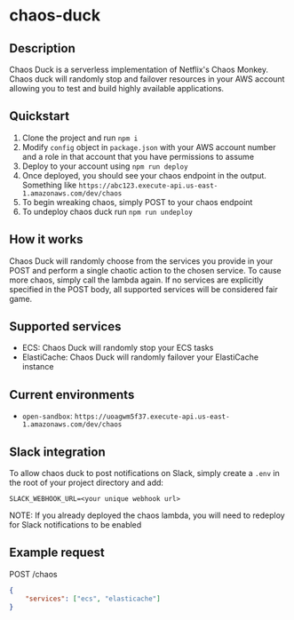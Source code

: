 # chaos-duck

## Description

Chaos Duck is a serverless implementation of Netflix's Chaos Monkey. Chaos duck will randomly stop and failover resources in your AWS account allowing you to test and build highly available applications.

## Quickstart

1. Clone the project and run `npm i`
2. Modify `config` object in `package.json` with your AWS account number and a role in that account that you have permissions to assume
3. Deploy to your account using `npm run deploy`
4. Once deployed, you should see your chaos endpoint in the output. Something like `https://abc123.execute-api.us-east-1.amazonaws.com/dev/chaos`
5. To begin wreaking chaos, simply POST to your chaos endpoint
6. To undeploy chaos duck run `npm run undeploy`

## How it works

Chaos Duck will randomly choose from the services you provide in your POST and perform a single chaotic action to the chosen service. To cause more chaos, simply call the lambda again. If no services are explicitly specified in the POST body, all supported services will be considered fair game.

## Supported services

- ECS: Chaos Duck will randomly stop your ECS tasks
- ElastiCache: Chaos Duck will randomly failover your ElastiCache instance

## Current environments

- `open-sandbox`: `https://uoagwm5f37.execute-api.us-east-1.amazonaws.com/dev/chaos`

## Slack integration

To allow chaos duck to post notifications on Slack, simply create a `.env` in the root of your project directory and add:

```text
SLACK_WEBHOOK_URL=<your unique webhook url>
```

NOTE: If you already deployed the chaos lambda, you will need to redeploy for Slack notifications to be enabled

## Example request

POST /chaos

```json
{
    "services": ["ecs", "elasticache"]
}
```
